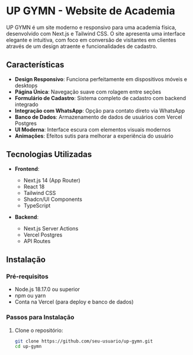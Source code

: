# UP GYMN - Website de Academia

UP GYMN é um site moderno e responsivo para uma academia física, desenvolvido com Next.js e Tailwind CSS. O site apresenta uma interface elegante e intuitiva, com foco em conversão de visitantes em clientes através de um design atraente e funcionalidades de cadastro.

## Características

- **Design Responsivo**: Funciona perfeitamente em dispositivos móveis e desktops
- **Página Única**: Navegação suave com rolagem entre seções
- **Formulário de Cadastro**: Sistema completo de cadastro com backend integrado
- **Integração com WhatsApp**: Opção para contato direto via WhatsApp
- **Banco de Dados**: Armazenamento de dados de usuários com Vercel Postgres
- **UI Moderna**: Interface escura com elementos visuais modernos
- **Animações**: Efeitos sutis para melhorar a experiência do usuário

## Tecnologias Utilizadas

- **Frontend**:
  - Next.js 14 (App Router)
  - React 18
  - Tailwind CSS
  - Shadcn/UI Components
  - TypeScript

- **Backend**:
  - Next.js Server Actions
  - Vercel Postgres
  - API Routes

## Instalação

### Pré-requisitos

- Node.js 18.17.0 ou superior
- npm ou yarn
- Conta na Vercel (para deploy e banco de dados)

### Passos para Instalação

1. Clone o repositório:
   ```bash
   git clone https://github.com/seu-usuario/up-gymn.git
   cd up-gymn